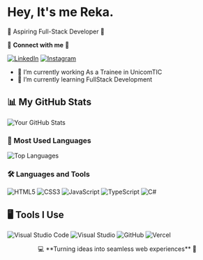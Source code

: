 # Hey, It's me Reka. 
🌟 Aspiring Full-Stack Developer 🌟  

🔎 **Connect with me** 🔎  

[![LinkedIn](https://img.shields.io/badge/-LinkedIn-blue?style=flat-square&logo=linkedin)](www.linkedin.com/in/reka2405)     [![Instagram](https://img.shields.io/badge/-Instagram-E4405F?style=flat-square&logo=instagram&logoColor=white)](https://www.instagram.com/reka_jajeindren/profilecard/?igsh=NmgwdWdzZHlzeDU3)  


- 🔭 I’m currently working As a Trainee in UnicomTIC
- 🌱 I’m currently learning FullStack Development

  
## 📊 My GitHub Stats  
![Your GitHub Stats](https://github-readme-stats.vercel.app/api?username=Reka2402&show_icons=true&theme=dark)  

### 🚀 Most Used Languages  
![Top Languages](https://github-readme-stats.vercel.app/api/top-langs/?username=Reka2402&layout=compact&theme=dark)  


### 🛠 Languages and Tools  
![HTML5](https://img.shields.io/badge/-HTML5-E34F26?style=flat-square&logo=html5&logoColor=white)
![CSS3](https://img.shields.io/badge/-CSS3-1572B6?style=flat-square&logo=css3)
![JavaScript](https://img.shields.io/badge/-JavaScript-F7DF1E?style=flat-square&logo=javascript&logoColor=black)
![TypeScript](https://img.shields.io/badge/-TypeScript-007ACC?style=flat-square&logo=typescript&logoColor=white)
![C#](https://img.shields.io/badge/-C%23-239120?style=flat-square&logo=c-sharp&logoColor=white)



## 🖥 Tools I Use  
![Visual Studio Code](https://img.shields.io/badge/-VSCode-007ACC?style=flat-square&logo=visual-studio-code&logoColor=white)
![Visual Studio](https://img.shields.io/badge/-Visual%20Studio-5C2D91?style=flat-square&logo=visual-studio&logoColor=white)
![GitHub](https://img.shields.io/badge/-GitHub-181717?style=flat-square&logo=github)
![Vercel](https://img.shields.io/badge/-Vercel-000000?style=flat-square&logo=vercel&logoColor=white)  

<p align="center"> 
  💻 **Turning ideas into seamless web experiences** 🚀  
</p>




